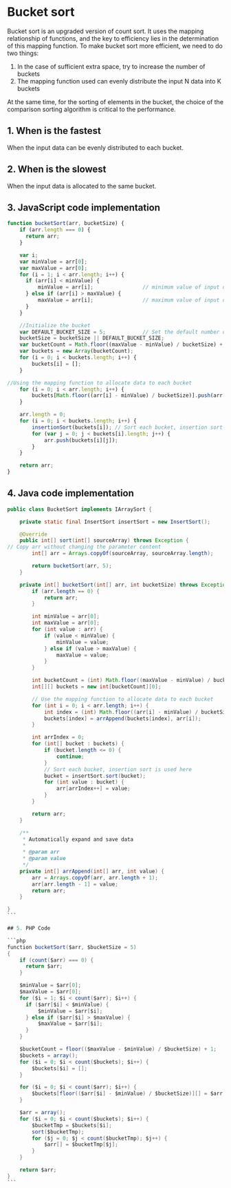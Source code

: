 # Bucket sort

Bucket sort is an upgraded version of count sort. It uses the mapping relationship of functions, and the key to efficiency lies in the determination of this mapping function. To make bucket sort more efficient, we need to do two things:

1. In the case of sufficient extra space, try to increase the number of buckets
2. The mapping function used can evenly distribute the input N data into K buckets

At the same time, for the sorting of elements in the bucket, the choice of the comparison sorting algorithm is critical to the performance.


## 1. When is the fastest

When the input data can be evenly distributed to each bucket.


## 2. When is the slowest

When the input data is allocated to the same bucket.


## 3. JavaScript code implementation
```js
function bucketSort(arr, bucketSize) {
    if (arr.length === 0) {
      return arr;
    }

    var i;
    var minValue = arr[0];
    var maxValue = arr[0];
    for (i = 1; i < arr.length; i++) {
      if (arr[i] < minValue) {
          minValue = arr[i];                // minimum value of input data
      } else if (arr[i] > maxValue) {
          maxValue = arr[i];                // maximum value of input data
      }
    }

    //Initialize the bucket
    var DEFAULT_BUCKET_SIZE = 5;            // Set the default number of buckets to 5
    bucketSize = bucketSize || DEFAULT_BUCKET_SIZE;
    var bucketCount = Math.floor((maxValue - minValue) / bucketSize) + 1;   
    var buckets = new Array(bucketCount);
    for (i = 0; i < buckets.length; i++) {
        buckets[i] = [];
    }

//Using the mapping function to allocate data to each bucket
    for (i = 0; i < arr.length; i++) {
        buckets[Math.floor((arr[i] - minValue) / bucketSize)].push(arr[i]);
    }

    arr.length = 0;
    for (i = 0; i < buckets.length; i++) {
        insertionSort(buckets[i]); // Sort each bucket, insertion sort is used here
        for (var j = 0; j < buckets[i].length; j++) {
            arr.push(buckets[i][j]);
        }
    }

    return arr;
}
````

## 4. Java code implementation

````java
public class BucketSort implements IArraySort {

    private static final InsertSort insertSort = new InsertSort();

    @Override
    public int[] sort(int[] sourceArray) throws Exception {
// Copy arr without changing the parameter content
        int[] arr = Arrays.copyOf(sourceArray, sourceArray.length);

        return bucketSort(arr, 5);
    }

    private int[] bucketSort(int[] arr, int bucketSize) throws Exception {
        if (arr.length == 0) {
            return arr;
        }

        int minValue = arr[0];
        int maxValue = arr[0];
        for (int value : arr) {
            if (value < minValue) {
                minValue = value;
            } else if (value > maxValue) {
                maxValue = value;
            }
        }

        int bucketCount = (int) Math.floor((maxValue - minValue) / bucketSize) + 1;
        int[][] buckets = new int[bucketCount][0];

        // Use the mapping function to allocate data to each bucket
        for (int i = 0; i < arr.length; i++) {
            int index = (int) Math.floor((arr[i] - minValue) / bucketSize);
            buckets[index] = arrAppend(buckets[index], arr[i]);
        }

        int arrIndex = 0;
        for (int[] bucket : buckets) {
            if (bucket.length <= 0) {
                continue;
            }
            // Sort each bucket, insertion sort is used here
            bucket = insertSort.sort(bucket);
            for (int value : bucket) {
                arr[arrIndex++] = value;
            }
        }

        return arr;
    }

    /**
     * Automatically expand and save data
     *
     * @param arr
     * @param value
     */
    private int[] arrAppend(int[] arr, int value) {
        arr = Arrays.copyOf(arr, arr.length + 1);
        arr[arr.length - 1] = value;
        return arr;
    }

}
```

## 5. PHP Code

```php
function bucketSort($arr, $bucketSize = 5)
{
    if (count($arr) === 0) {
      return $arr;
    }

    $minValue = $arr[0];
    $maxValue = $arr[0];
    for ($i = 1; $i < count($arr); $i++) {
      if ($arr[$i] < $minValue) {
          $minValue = $arr[$i];
      } else if ($arr[$i] > $maxValue) {
          $maxValue = $arr[$i];
      }
    }

    $bucketCount = floor(($maxValue - $minValue) / $bucketSize) + 1;
    $buckets = array();
    for ($i = 0; $i < count($buckets); $i++) {
        $buckets[$i] = [];
    }

    for ($i = 0; $i < count($arr); $i++) {
        $buckets[floor(($arr[$i] - $minValue) / $bucketSize)][] = $arr[$i];
    }

    $arr = array();
    for ($i = 0; $i < count($buckets); $i++) {
        $bucketTmp = $buckets[$i];
        sort($bucketTmp);
        for ($j = 0; $j < count($bucketTmp); $j++) {
            $arr[] = $bucketTmp[$j];
        }
    }

    return $arr;
}
```
